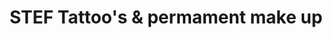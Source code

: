 ---
title: "STEF Tattoo's & permament make up"
url: /nuernberg/stef-tattoos-und-permament-make-up/
shop: Tattoo
---